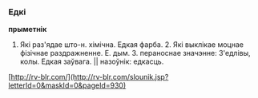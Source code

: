 ### Едкі
**прыметнік**

1. Які раз'ядае што-н. хімічна. Едкая фарба. 2. Які выклікае моцнае фізічнае раздражненне. Е. дым. 3. пераноснае значэнне: З'едлівы, колы. Едкая заўвага. || назоўнік: едкасць.

<a rel="author">[http://rv-blr.com/](http://rv-blr.com/slounik.jsp?letterId=0&maskId=0&pageId=930)</a>
